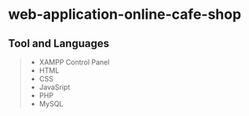 ﻿# web-application-online-cafe-shop

## Tool and Languages

> - XAMPP Control Panel
> - HTML
> - CSS
> - JavaSript
> - PHP
> - MySQL

